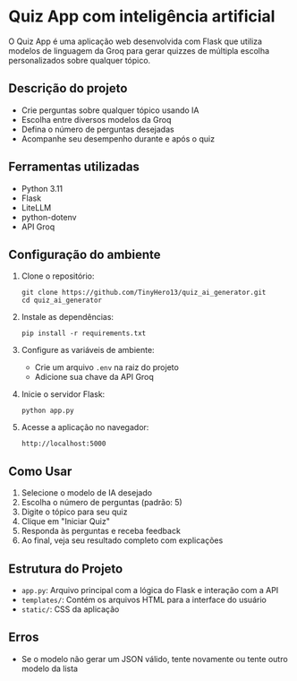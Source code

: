 # Quiz App com inteligência artificial

O Quiz App é uma aplicação web desenvolvida com Flask que utiliza modelos de linguagem da Groq para gerar quizzes de múltipla escolha personalizados sobre qualquer tópico.

## Descrição do projeto

- Crie perguntas sobre qualquer tópico usando IA
- Escolha entre diversos modelos da Groq
- Defina o número de perguntas desejadas
- Acompanhe seu desempenho durante e após o quiz

## Ferramentas utilizadas

- Python 3.11
- Flask
- LiteLLM
- python-dotenv
- API Groq

## Configuração do ambiente

1. Clone o repositório:
   ```
   git clone https://github.com/TinyHero13/quiz_ai_generator.git
   cd quiz_ai_generator
   ```

2. Instale as dependências:
   ```
   pip install -r requirements.txt
   ```

3. Configure as variáveis de ambiente:
   - Crie um arquivo `.env` na raiz do projeto
   - Adicione sua chave da API Groq 

4. Inicie o servidor Flask:
   ```
   python app.py
   ```

5. Acesse a aplicação no navegador:
   ```
   http://localhost:5000
   ```

## Como Usar

1. Selecione o modelo de IA desejado
2. Escolha o número de perguntas (padrão: 5)
3. Digite o tópico para seu quiz
4. Clique em "Iniciar Quiz"
5. Responda às perguntas e receba feedback 
6. Ao final, veja seu resultado completo com explicações

## Estrutura do Projeto

- `app.py`: Arquivo principal com a lógica do Flask e interação com a API
- `templates/`: Contém os arquivos HTML para a interface do usuário
- `static/`: CSS da aplicação

## Erros

- Se o modelo não gerar um JSON válido, tente novamente ou tente outro modelo da lista